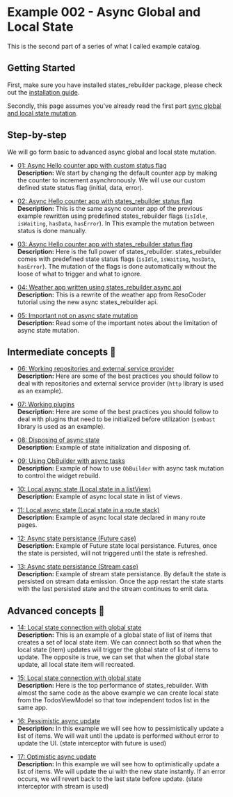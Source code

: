 # Example 002 - Async Global and Local State
This is the second part of a series of what I called example catalog.

## Getting Started
First, make sure you have installed states_rebuilder package, please check out the [installation guide](https://github.com/GIfatahTH/states_rebuilder/tree/master/states_rebuilder_package#getting-started-with-states_rebuilder). 

Secondly, this page assumes you've already read the first part [sync global and local state mutation](./../ex001_00_sync_global_and_local_state).


## Step-by-step
We will go form basic to advanced async global and local state mutation.

- [01: Async Hello counter app with custom status flag](https://github.com/GIfatahTH/states_rebuilder/blob/dev/examples/ex002_00_async_global_and_local_state/lib/ex_001_00_async_counter_app_with_user_defined_flags.dart)
     <br />**Description:**
  We start by changing the default counter app by making the counter to increment asynchronously. We will use our custom defined state status flag (initial, data, error).

- [02: Async Hello counter app with states_rebuilder status flag](https://github.com/GIfatahTH/states_rebuilder/blob/dev/examples/ex002_00_async_global_and_local_state/lib/ex_002_00_async_counter_app_with_state_rebuilder_flags.dart)
     <br />**Description:**
  This is the same async counter app of the previous example rewritten using predefined states_rebuilder flags (`isIdle`, `isWaiting`, `hasData`, `hasError`). In This example the mutation between status is done manually.

- [03: Async Hello counter app with states_rebuilder status flag](https://github.com/GIfatahTH/states_rebuilder/blob/dev/examples/ex002_00_async_global_and_local_state/lib/ex_002_00_async_counter_app_with_state_rebuilder_full_api.dart)
     <br />**Description:**
  Here is the full power of states_rebuilder. states_rebuilder comes with predefined state status flags (`isIdle`, `isWaiting`, `hasData`, `hasError`). The mutation of the flags is done automatically without the loose of what to trigger and what to ignore. 

- [04: Weather app written using states_rebuilder async api](https://github.com/GIfatahTH/states_rebuilder/blob/dev/examples/ex002_00_async_global_and_local_state/lib/ex_004_00_weather_app_example.dart)
     <br />**Description:**
  This is a rewrite of the weather app from ResoCoder tutorial using the new async states_rebuilder api.

- [05: Important not on async state mutation](https://github.com/GIfatahTH/states_rebuilder/blob/dev/examples/ex002_00_async_global_and_local_state/lib/ex_005_00_important_notes_on_async_mutation.dart)
  <br />**Description:**
  Read some of the important notes about the limitation of async state mutation.

## Intermediate concepts 🧐

- [06: Working repositories and external service provider](https://github.com/GIfatahTH/states_rebuilder/blob/dev/examples/ex002_00_async_global_and_local_state/lib/ex_006_00_repositories_and_service_provider.dart)
  <br />**Description:**
  Here are some of the best practices you should follow to deal with repositories and external service provider (`http` library is used as an example).

- [07: Working plugins](https://github.com/GIfatahTH/states_rebuilder/blob/dev/examples/ex002_00_async_global_and_local_state/lib/ex_007_00_plugins_intialization.dart)
  <br />**Description:**
  Here are some of the best practices you should follow to deal with plugins that need to be initialized before utilization (`sembast` library is used as an example).

- [08: Disposing of async state](https://github.com/GIfatahTH/states_rebuilder/blob/dev/examples/ex002_00_async_global_and_local_state/lib/ex_008_00_disposing_state.dart)
  <br />**Description:**
  Example of state initialization and disposing of.

- [09: Using ObBuilder with async tasks](https://github.com/GIfatahTH/states_rebuilder/blob/dev/examples/ex002_00_async_global_and_local_state/lib/ex_009_00_use_of_on_builder.dart)
  <br />**Description:**
  Example of how to use `ObBuilder` with async task mutation to control the widget rebuild.

- [10: Local async state (Local state in a listView)](https://github.com/GIfatahTH/states_rebuilder/blob/dev/examples/ex002_00_async_global_and_local_state/lib/ex_010_00_local_state_in_list_view.dart)
  <br />**Description:**
  Example of async local state in list of views.

- [11: Local async state (Local state in a route stack)](https://github.com/GIfatahTH/states_rebuilder/blob/dev/examples/ex002_00_async_global_and_local_state/lib/ex_011_00_stacked_local_state.dart)
  <br />**Description:**
  Example of async local state declared in many route pages.

- [12: Async state persistance (Future case)](https://github.com/GIfatahTH/states_rebuilder/blob/dev/examples/ex002_00_async_global_and_local_state/lib/ex_012_00_state_persistance_for_injected_future.dart)
  <br />**Description:**
  Example of Future state local persistance. Futures, once the state is persisted, will not triggered until the state is refreshed. 

- [13: Async state persistance (Stream case)](https://github.com/GIfatahTH/states_rebuilder/blob/dev/examples/ex002_00_async_global_and_local_state/lib/ex_012_00_state_persistance_for_injected_future.dart)
   <br />**Description:**
  Example of stream state persistance. By default the state is persisted on stream data emission. Once the app restart the state starts with the last persisted state and the stream continues to emit data. 

## Advanced concepts 🧐

- [14: Local state connection with global state](https://github.com/GIfatahTH/states_rebuilder/blob/dev/examples/ex002_00_async_global_and_local_state/lib/ex_014_00_local_state_connection_with_global_state.dart)
   <br />**Description:**
  This is an example of a global state of list of items that creates a set of local state item. We can connect both so that when the local state (item) updates will trigger the global state of list of items to update. The opposite is true, we can set that when the global state update, all local state item will recreated.

- [15: Local state connection with global state](https://github.com/GIfatahTH/states_rebuilder/blob/dev/examples/ex002_00_async_global_and_local_state/lib/ex_015_00_local_state_connection_with_global_state.dart)
   <br />**Description:**
  Here is the top performance of states_rebuilder. With almost the same code as the above example we can create local state from the TodosViewModel so that tow independent todos list in the same app.

- [16: Pessimistic async update](https://github.com/GIfatahTH/states_rebuilder/blob/dev/examples/ex002_00_async_global_and_local_state/lib/ex_016_00_pessimistic_update.dart)
   <br />**Description:**
  In this example we will see how to pessimistically update a list of items. We will wait until the update is performed without error to update the UI. (state interceptor with future is used)

- [17: Optimistic async update](https://github.com/GIfatahTH/states_rebuilder/blob/dev/examples/ex002_00_async_global_and_local_state/lib/ex_017_00_optimistic_update.dart)
   <br />**Description:**
  In this example we will see how to optimistically update a list of items. We will update the ui with the new state instantly. If an error occurs, we will revert back to the last state before update. (state interceptor with stream is used)

